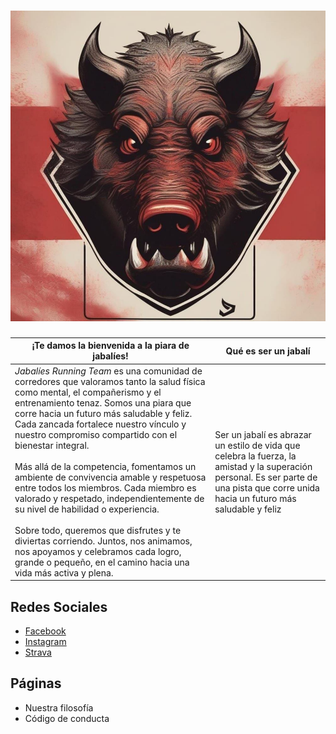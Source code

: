 # ![logo](assets/logo_jabalies.jpg)

| ¡Te damos la bienvenida a la piara de jabalíes! | Qué es ser un jabalí |
| --- | --- |
| _Jabalíes Running Team_ es una comunidad de corredores que valoramos tanto la salud física como mental, el compañerismo y el entrenamiento tenaz. Somos una piara que corre hacia un futuro más saludable y feliz. Cada zancada fortalece nuestro vínculo y nuestro compromiso compartido con el bienestar integral. <br/><br/> Más allá de la competencia, fomentamos un ambiente de convivencia amable y respetuosa entre todos los miembros. Cada miembro es valorado y respetado, independientemente de su nivel de habilidad o experiencia. <br/><br/> Sobre todo, queremos que disfrutes y te diviertas corriendo. Juntos, nos animamos, nos apoyamos y celebramos cada logro, grande o pequeño, en el camino hacia una vida más activa y plena. | Ser un jabalí es abrazar un estilo de vida que celebra la fuerza, la amistad y la superación personal. Es ser parte de una pista que corre unida hacia un futuro más saludable y feliz |

## Redes Sociales

- [Facebook
](https://facebook.com/61556552277569/)
- [Instagram](https://www.instagram.com/jabalies_running_team_/)
- [Strava](https://www.strava.com/clubs/jabalies)

## Páginas

- Nuestra filosofía
- Código de conducta
